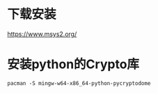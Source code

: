 # 下载安装
https://www.msys2.org/
# 安装python的Crypto库
```
pacman -S mingw-w64-x86_64-python-pycryptodome
```
